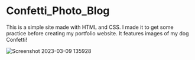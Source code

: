 # Confetti_Photo_Blog

This is a simple site made with HTML and CSS. I made it to get some practice before creating my portfolio website.
It features images of my dog Confetti!





![Screenshot 2023-03-09 135928](https://user-images.githubusercontent.com/93640790/224127803-ad6d0642-5f0f-43af-8f56-a11275658eb5.png)
